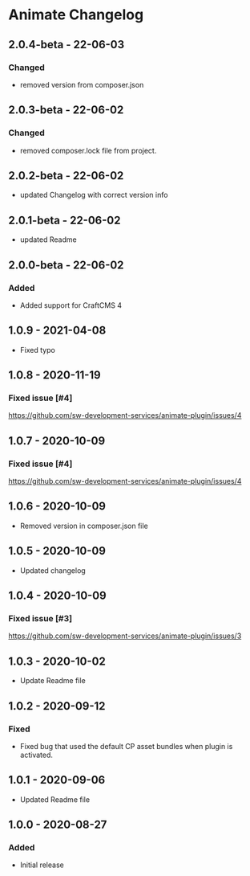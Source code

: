 # Animate Changelog

## 2.0.4-beta - 22-06-03
### Changed ###
- removed version from composer.json

## 2.0.3-beta - 22-06-02
### Changed ###
- removed composer.lock file from project.

## 2.0.2-beta - 22-06-02
- updated Changelog with correct version info

## 2.0.1-beta - 22-06-02
- updated Readme

## 2.0.0-beta - 22-06-02
### Added ###
- Added support for CraftCMS 4 

## 1.0.9 - 2021-04-08

- Fixed typo


## 1.0.8 - 2020-11-19
### Fixed issue [#4]  
https://github.com/sw-development-services/animate-plugin/issues/4

## 1.0.7 - 2020-10-09
### Fixed issue [#4]  
https://github.com/sw-development-services/animate-plugin/issues/4

## 1.0.6 - 2020-10-09
- Removed version in composer.json file

## 1.0.5 - 2020-10-09
- Updated changelog


## 1.0.4 - 2020-10-09

### Fixed issue [#3]
https://github.com/sw-development-services/animate-plugin/issues/3


## 1.0.3 - 2020-10-02

- Update Readme file


## 1.0.2 - 2020-09-12

### Fixed
- Fixed bug that used the default CP asset bundles when plugin is activated.

## 1.0.1 - 2020-09-06

- Updated Readme file

## 1.0.0 - 2020-08-27

### Added
- Initial release
